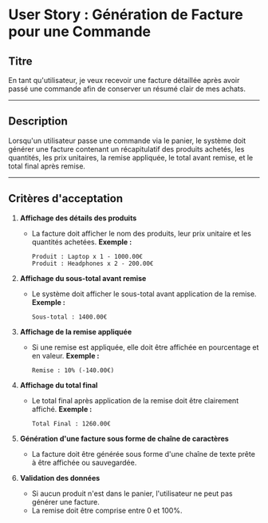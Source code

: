 # User Story : Génération de Facture pour une Commande

## Titre
En tant qu'utilisateur, je veux recevoir une facture détaillée après avoir passé une commande afin de conserver un résumé clair de mes achats.

---

## Description
Lorsqu'un utilisateur passe une commande via le panier, le système doit générer une facture contenant un récapitulatif des produits achetés, les quantités, les prix unitaires, la remise appliquée, le total avant remise, et le total final après remise.

---

## Critères d'acceptation

1. **Affichage des détails des produits**
   - La facture doit afficher le nom des produits, leur prix unitaire et les quantités achetées.
     **Exemple :**
     ```
     Produit : Laptop x 1 - 1000.00€
     Produit : Headphones x 2 - 200.00€
     ```

2. **Affichage du sous-total avant remise**
   - Le système doit afficher le sous-total avant application de la remise.
     **Exemple :**
     ```
     Sous-total : 1400.00€
     ```

3. **Affichage de la remise appliquée**
   - Si une remise est appliquée, elle doit être affichée en pourcentage et en valeur.
     **Exemple :**
     ```
     Remise : 10% (-140.00€)
     ```

4. **Affichage du total final**
   - Le total final après application de la remise doit être clairement affiché.
     **Exemple :**
     ```
     Total Final : 1260.00€
     ```

5. **Génération d'une facture sous forme de chaîne de caractères**
   - La facture doit être générée sous forme d'une chaîne de texte prête à être affichée ou sauvegardée.

6. **Validation des données**
   - Si aucun produit n'est dans le panier, l'utilisateur ne peut pas générer une facture.
   - La remise doit être comprise entre 0 et 100%.
